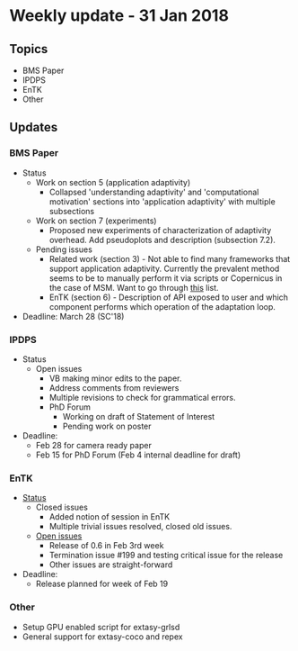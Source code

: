 # Weekly update - 31 Jan 2018

## Topics

* BMS Paper
* IPDPS
* EnTK
* Other

## Updates

### BMS Paper

* Status
    * Work on section 5 (application adaptivity)
        * Collapsed 'understanding adaptivity' and 'computational motivation'
          sections into 'application adaptivity' with multiple subsections
    * Work on section 7 (experiments)
        * Proposed new experiments of characterization of adaptivity overhead.
          Add pseudoplots and description (subsection 7.2).
    * Pending issues
        * Related work (section 3) - Not able to find many frameworks that support
          application adaptivity. Currently the prevalent method seems to be to 
          manually perform it via scripts or Copernicus in the case of MSM. Want
          to go through [this](https://github.com/common-workflow-language/common-workflow-language/wiki/Existing-Workflow-systems) list.
        * EnTK (section 6) - Description of API exposed to user and which 
          component performs which operation of the adaptation loop.
* Deadline: March 28 (SC'18)

### IPDPS

* Status
    * Open issues
        * VB making minor edits to the paper. 
        * Address comments from reviewers
        * Multiple revisions to check for grammatical errors.
        * PhD Forum
            * Working on draft of Statement of Interest
            * Pending work on poster
* Deadline: 
    * Feb 28 for camera ready paper
    * Feb 15 for PhD Forum (Feb 4 internal deadline for draft)


### EnTK

* [Status](https://github.com/radical-cybertools/radical.entk/projects/2)
    * Closed issues
        * Added notion of session in EnTK
        * Multiple trivial issues resolved, closed old issues.
    * [Open issues](https://github.com/radical-cybertools/radical.entk/issues?q=is%3Aopen+is%3Aissue+milestone%3A%22Release+0.6%22)
        * Release of 0.6 in Feb 3rd week
        * Termination issue #199 and testing critical issue for the release
        * Other issues are straight-forward
* Deadline:
    * Release planned for week of Feb 19

### Other

* Setup GPU enabled script for extasy-grlsd
* General support for extasy-coco and repex
